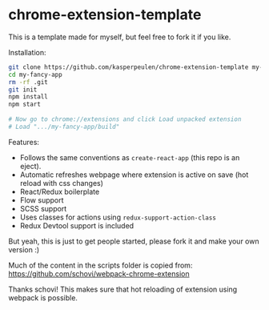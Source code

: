 # chrome-extension-template

This is a template made for myself, but feel free to fork it if you like.

Installation:

```bash
git clone https://github.com/kasperpeulen/chrome-extension-template my-fancy-app
cd my-fancy-app
rm -rf .git
git init
npm install
npm start
  
# Now go to chrome://extensions and click Load unpacked extension
# Load ".../my-fancy-app/build"
```

Features:

* Follows the same conventions as `create-react-app` (this repo is an eject).
* Automatic refreshes webpage where extension is active on save (hot reload with css changes)
* React/Redux boilerplate
* Flow support
* SCSS support
* Uses classes for actions using `redux-support-action-class`
* Redux Devtool support is included

But yeah, this is just to get people started, please fork it and make your own version :)

Much of the content in the scripts folder is copied from:
https://github.com/schovi/webpack-chrome-extension

Thanks schovi! This makes sure that hot reloading of extension using webpack is possible.